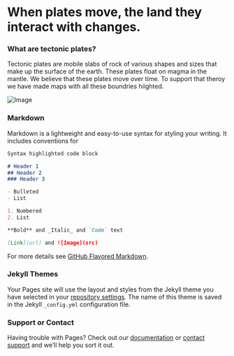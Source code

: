# When plates move, the land they interact with changes.

### What are tectonic plates?

Tectonic plates are mobile slabs of rock of various shapes and sizes that make up the surface of the earth. These plates float on magma in the mantle. We believe that these plates move over time. To support that theroy we have made maps with all these boundries hiighted.

![Image](https://images.ctfassets.net/cnu0m8re1exe/3szcAMhbvRX78ic6hs6bj5/427e1508d9e3bcb18cfacf117edc056e/EWKplatetectonics2.png?w=650&h=433&fit=fill)

### Markdown

Markdown is a lightweight and easy-to-use syntax for styling your writing. It includes conventions for

```markdown
Syntax highlighted code block

# Header 1
## Header 2
### Header 3

- Bulleted
- List

1. Numbered
2. List

**Bold** and _Italic_ and `Code` text

[Link](url) and ![Image](src)
```

For more details see [GitHub Flavored Markdown](https://guides.github.com/features/mastering-markdown/).

### Jekyll Themes

Your Pages site will use the layout and styles from the Jekyll theme you have selected in your [repository settings](https://github.com/VincentTro/ScienceWebsite/settings). The name of this theme is saved in the Jekyll `_config.yml` configuration file.

### Support or Contact

Having trouble with Pages? Check out our [documentation](https://docs.github.com/categories/github-pages-basics/) or [contact support](https://support.github.com/contact) and we’ll help you sort it out.
